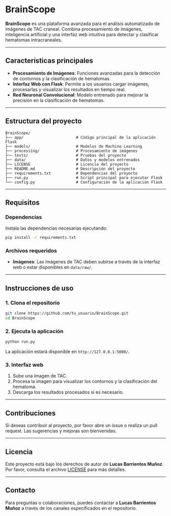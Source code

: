 # BrainScope

**BrainScope** es una plataforma avanzada para el análisis automatizado de imágenes de TAC craneal. Combina procesamiento de imágenes, inteligencia artificial y una interfaz web intuitiva para detectar y clasificar hematomas intracraneales.

---

## **Características principales**

- **Procesamiento de Imágenes**: Funciones avanzadas para la detección de contornos y la clasificación de hematomas.
- **Interfaz Web con Flask**: Permite a los usuarios cargar imágenes, procesarlas y visualizar los resultados en tiempo real.
- **Red Neuronal Convolucional**: Modelo entrenado para mejorar la precisión en la clasificación de hematomas.

---

## **Estructura del proyecto**

```plaintext
BrainScope/
├── app/                       # Código principal de la aplicación Flask
├── models/                    # Modelos de Machine Learning
├── processing/                # Procesamiento de imágenes
├── tests/                     # Pruebas del proyecto
├── data/                      # Datos y modelos entrenados
├── LICENSE                    # Licencia del proyecto
├── README.md                  # Descripción del proyecto
├── requirements.txt           # Dependencias del proyecto
├── run.py                     # Script principal para ejecutar Flask
└── config.py                  # Configuración de la aplicación Flask
```

---

## **Requisitos**

### Dependencias
Instala las dependencias necesarias ejecutando:
```bash
pip install -r requirements.txt
```

### Archivos requeridos
- **Imágenes**: Las imágenes de TAC deben subirse a través de la interfaz web o estar disponibles en `data/raw/`.

---

## **Instrucciones de uso**

### 1. Clona el repositorio
```bash
git clone https://github.com/tu_usuario/BrainScope.git
cd BrainScope
```

### 2. Ejecuta la aplicación
```bash
python run.py
```
La aplicación estará disponible en `http://127.0.0.1:5000/`.

### 3. Interfaz web
1. Sube una imagen de TAC.
2. Procesa la imagen para visualizar los contornos y la clasificación del hematoma.
3. Descarga los resultados procesados si es necesario.

---

## **Contribuciones**
Si deseas contribuir al proyecto, por favor abre un issue o realiza un pull request. Las sugerencias y mejoras son bienvenidas.

---

## **Licencia**
Este proyecto está bajo los derechos de autor de **Lucas Barrientos Muñoz**. Por favor, consulta el archivo [LICENSE](LICENSE) para más detalles.

---

## **Contacto**
Para preguntas o colaboraciones, puedes contactar a **Lucas Barrientos Muñoz** a través de los canales especificados en el repositorio.
